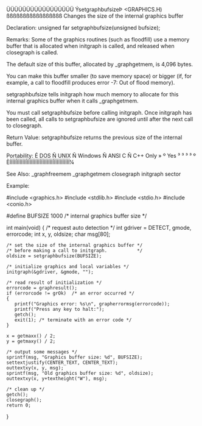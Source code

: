  ÜÜÜÜÜÜÜÜÜÜÜÜÜÜÜÜÜ
 ÝsetgraphbufsizeÞ               <GRAPHICS.H)
 ßßßßßßßßßßßßßßßßß
 Changes the size of the internal graphics buffer

 Declaration:  unsigned far setgraphbufsize(unsigned bufsize);

 Remarks:
Some of the graphics routines (such as floodfill) use a memory buffer that
is allocated when initgraph is called, and released when closegraph is
called.

The default size of this buffer, allocated by _graphgetmem, is 4,096 bytes.

You can make this buffer smaller (to save memory space) or bigger (if, for
example, a call to floodfill produces error -7: Out of flood memory).

setgraphbufsize tells initgraph how much memory to allocate for this
internal graphics buffer when it calls _graphgetmem.

You must call setgraphbufsize before calling initgraph. Once initgraph has
been called, all calls to setgraphbufsize are ignored until after the next
call to closegraph.

 Return Value:
setgraphbufsize returns the previous size of the internal buffer.

 Portability:
 É DOS Ñ UNIX Ñ Windows Ñ ANSI C Ñ C++ Only »
 º Yes ³      ³         ³        ³          º
 ÈÍÍÍÍÍÏÍÍÍÍÍÍÏÍÍÍÍÍÍÍÍÍÏÍÍÍÍÍÍÍÍÏÍÍÍÍÍÍÍÍÍÍ¼

 See Also:
  _graphfreemem   _graphgetmem    closegraph      initgraph
  sector

 Example:

 #include <graphics.h>
 #include <stdlib.h>
 #include <stdio.h>
 #include <conio.h>

 #define BUFSIZE 1000 /* internal graphics
buffer size */

 int main(void)
 {
    /* request auto detection */
    int gdriver = DETECT, gmode, errorcode;
    int x, y, oldsize;
    char msg[80];

    /* set the size of the internal graphics buffer */
    /* before making a call to initgraph.           */
    oldsize = setgraphbufsize(BUFSIZE);

    /* initialize graphics and local variables */
    initgraph(&gdriver, &gmode, "");

    /* read result of initialization */
    errorcode = graphresult();
    if (errorcode != grOk)  /* an error occurred */
    {
       printf("Graphics error: %s\n", grapherrormsg(errorcode));
       printf("Press any key to halt:");
       getch();
       exit(1); /* terminate with an error code */
    }

    x = getmaxx() / 2;
    y = getmaxy() / 2;

    /* output some messages */
    sprintf(msg, "Graphics buffer size: %d", BUFSIZE);
    settextjustify(CENTER_TEXT, CENTER_TEXT);
    outtextxy(x, y, msg);
    sprintf(msg, "Old graphics buffer size: %d", oldsize);
    outtextxy(x, y+textheight("W"), msg);

    /* clean up */
    getch();
    closegraph();
    return 0;
 }

